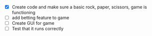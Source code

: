 
- [X] Create code and make sure a basic rock, paper, scissors, game is functioning
- [ ] add betting feature to game 
- [ ] Create GUI for game
- [ ] Test that it runs correctly
